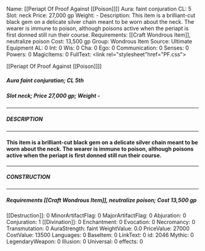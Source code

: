 Name: [[Periapt Of Proof Against [[Poison]]]]
Aura: faint conjuration
CL: 5
Slot: neck
Price: 27,000 gp
Weight: -
Description: This item is a brilliant-cut black gem on a delicate silver chain meant to be worn about the neck. The wearer is immune to poison, although poisons active when the periapt is first donned still run their course.
Requirements: [[Craft Wondrous Item]], neutralize poison
Cost: 13,500 gp
Group: Wondrous Item
Source: Ultimate Equipment
AL: 0
Int: 0
Wis: 0
Cha: 0
Ego: 0
Communication: 0
Senses: 0
Powers: 0
MagicItems: 0
FullText: <link rel="stylesheet"href="PF.css"><div class="heading"><p class="alignleft">[[Periapt Of Proof Against [[Poison]]]]</p><div style="clear: both;"></div></div><div><h5><b>Aura </b>faint conjuration; <b>CL </b>5th</h5><h5><b>Slot </b>neck; <b>Price </b>27,000 gp; <b>Weight </b>-</h5></div><hr/><div><h5><b>DESCRIPTION</b></h5></div><hr/><div><h4><p>This item is a brilliant-cut black gem on a delicate silver chain meant to be worn about the neck. The wearer is immune to poison, although poisons active when the periapt is first donned still run their course.</p></h4></div><hr/><div><h5><b>CONSTRUCTION</b></h5></div><hr/><div><h5><b>Requirements </b>[[Craft Wondrous Item]], <i>neutralize poison</i>; <b>Cost </b>13,500 gp</h5></div>
[[Destruction]]: 0
MinorArtifactFlag: 0
MajorArtifactFlag: 0
Abjuration: 0
Conjuration: 1
[[Divination]]: 0
Enchantment: 0
Evocation: 0
Necromancy: 0
Transmutation: 0
AuraStrength: faint
WeightValue: 0.0
PriceValue: 27000
CostValue: 13500
Languages: 0
BaseItem: 0
LinkText: 0
id: 2046
Mythic: 0
LegendaryWeapon: 0
Illusion: 0
Universal: 0
effects: 0
